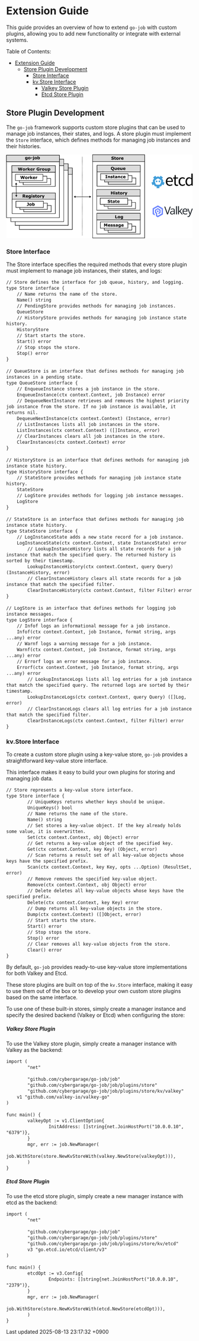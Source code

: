 <div id="header">

# Extension Guide

</div>

<div id="content">

<div id="preamble">

<div class="sectionbody">

<div class="paragraph">

This guide provides an overview of how to extend `go-job` with custom plugins, allowing you to add new functionality or integrate with external systems.

</div>

<div id="toc" class="toc">

<div id="toctitle" class="title">

Table of Contents:

</div>

- [Extension Guide](#extension-guide)
  - [Store Plugin Development](#store-plugin-development)
    - [Store Interface](#store-interface)
    - [kv.Store Interface](#kvstore-interface)
        - [Valkey Store Plugin](#valkey-store-plugin)
        - [Etcd Store Plugin](#etcd-store-plugin)

</div>

</div>

</div>

<div class="sect1">

## Store Plugin Development

<div class="sectionbody">

<div class="paragraph">

The `go-job` framework supports custom store plugins that can be used to manage job instances, their states, and logs. A store plugin must implement the `Store` interface, which defines methods for managing job instances and their histories.

</div>

<div class="imageblock">

<div class="content">

![job store](img/job-store.png)

</div>

</div>

<div class="sect2">

### Store Interface

<div class="paragraph">

The Store interface specifies the required methods that every store plugin must implement to manage job instances, their states, and logs:

</div>

<div class="listingblock">

<div class="content">

``` CodeRay
// Store defines the interface for job queue, history, and logging.
type Store interface {
    // Name returns the name of the store.
    Name() string
    // PendingStore provides methods for managing job instances.
    QueueStore
    // HistoryStore provides methods for managing job instance state history.
    HistoryStore
    // Start starts the store.
    Start() error
    // Stop stops the store.
    Stop() error
}

// QueueStore is an interface that defines methods for managing job instances in a pending state.
type QueueStore interface {
    // EnqueueInstance stores a job instance in the store.
    EnqueueInstance(ctx context.Context, job Instance) error
    // DequeueNextInstance retrieves and removes the highest priority job instance from the store. If no job instance is available, it returns nil.
    DequeueNextInstance(ctx context.Context) (Instance, error)
    // ListInstances lists all job instances in the store.
    ListInstances(ctx context.Context) ([]Instance, error)
    // ClearInstances clears all job instances in the store.
    ClearInstances(ctx context.Context) error
}

// HistoryStore is an interface that defines methods for managing job instance state history.
type HistoryStore interface {
    // StateStore provides methods for managing job instance state history.
    StateStore
    // LogStore provides methods for logging job instance messages.
    LogStore
}

// StateStore is an interface that defines methods for managing job instance state history.
type StateStore interface {
    // LogInstanceState adds a new state record for a job instance.
    LogInstanceState(ctx context.Context, state InstanceState) error
        // LookupInstanceHistory lists all state records for a job instance that match the specified query. The returned history is sorted by their timestamp.
        LookupInstanceHistory(ctx context.Context, query Query) (InstanceHistory, error)
        // ClearInstanceHistory clears all state records for a job instance that match the specified filter.
        ClearInstanceHistory(ctx context.Context, filter Filter) error
}

// LogStore is an interface that defines methods for logging job instance messages.
type LogStore interface {
    // Infof logs an informational message for a job instance.
    Infof(ctx context.Context, job Instance, format string, args ...any) error
    // Warnf logs a warning message for a job instance.
    Warnf(ctx context.Context, job Instance, format string, args ...any) error
    // Errorf logs an error message for a job instance.
    Errorf(ctx context.Context, job Instance, format string, args ...any) error
        // LookupInstanceLogs lists all log entries for a job instance that match the specified query. The returned logs are sorted by their timestamp.
        LookupInstanceLogs(ctx context.Context, query Query) ([]Log, error)
        // ClearInstanceLogs clears all log entries for a job instance that match the specified filter.
        ClearInstanceLogs(ctx context.Context, filter Filter) error
}
```

</div>

</div>

</div>

<div class="sect2">

### kv.Store Interface

<div class="paragraph">

To create a custom store plugin using a key-value store, `go-job` provides a straightforward key-value store interface.

</div>

<div class="paragraph">

This interface makes it easy to build your own plugins for storing and managing job data.

</div>

<div class="listingblock">

<div class="content">

``` CodeRay
// Store represents a key-value store interface.
type Store interface {
        // UniqueKeys returns whether keys should be unique.
        UniqueKeys() bool
        // Name returns the name of the store.
        Name() string
        // Set stores a key-value object. If the key already holds some value, it is overwritten.
        Set(ctx context.Context, obj Object) error
        // Get returns a key-value object of the specified key.
        Get(ctx context.Context, key Key) (Object, error)
        // Scan returns a result set of all key-value objects whose keys have the specified prefix.
        Scan(ctx context.Context, key Key, opts ...Option) (ResultSet, error)
        // Remove removes the specified key-value object.
        Remove(ctx context.Context, obj Object) error
        // Delete deletes all key-value objects whose keys have the specified prefix.
        Delete(ctx context.Context, key Key) error
        // Dump returns all key-value objects in the store.
        Dump(ctx context.Context) ([]Object, error)
        // Start starts the store.
        Start() error
        // Stop stops the store.
        Stop() error
        // Clear removes all key-value objects from the store.
        Clear() error
}
```

</div>

</div>

<div class="paragraph">

By default, `go-job` provides ready-to-use key-value store implementations for both Valkey and Etcd.

</div>

<div class="paragraph">

These store plugins are built on top of the `kv.Store` interface, making it easy to use them out of the box or to develop your own custom store plugins based on the same interface.

</div>

<div class="paragraph">

To use one of these built-in stores, simply create a manager instance and specify the desired backend (Valkey or Etcd) when configuring the store:

</div>

<div class="sect4">

##### Valkey Store Plugin

<div class="paragraph">

To use the Valkey store plugin, simply create a manager instance with Valkey as the backend:

</div>

<div class="listingblock">

<div class="content">

``` CodeRay
import (
        "net"

        "github.com/cybergarage/go-job/job"
        "github.com/cybergarage/go-job/job/plugins/store"
        "github.com/cybergarage/go-job/job/plugins/store/kv/valkey"
    v1 "github.com/valkey-io/valkey-go"
)

func main() {
        valkeyOpt := v1.ClientOption{
                InitAddress: []string{net.JoinHostPort("10.0.0.10", "6379")},
        }
        mgr, err := job.NewManager(
                job.WithStore(store.NewKvStoreWith(valkey.NewStore(valkeyOpt))),
        )
}
```

</div>

</div>

</div>

<div class="sect4">

##### Etcd Store Plugin

<div class="paragraph">

To use the etcd store plugin, simply create a new manager instance with etcd as the backend:

</div>

<div class="listingblock">

<div class="content">

``` CodeRay
import (
        "net"

        "github.com/cybergarage/go-job/job"
        "github.com/cybergarage/go-job/job/plugins/store"
        "github.com/cybergarage/go-job/job/plugins/store/kv/etcd"
        v3 "go.etcd.io/etcd/client/v3"
)

func main() {
        etcdOpt := v3.Config{
                Endpoints: []string{net.JoinHostPort("10.0.0.10", "2379")},
        }
        mgr, err := job.NewManager(
                job.WithStore(store.NewKvStoreWith(etcd.NewStore(etcdOpt))),
        )
}
```

</div>

</div>

</div>

</div>

</div>

</div>

</div>

<div id="footer">

<div id="footer-text">

Last updated 2025-08-13 23:17:32 +0900

</div>

</div>
